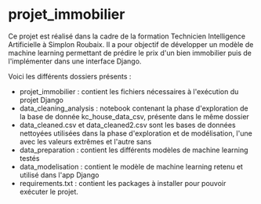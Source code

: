 # projet_immobilier

Ce projet est réalisé dans la cadre de la formation Technicien Intelligence Artificielle à Simplon Roubaix. Il a pour objectif de développer un modèle de machine learning permettant de prédire le prix d'un bien immobilier puis de l'implémenter dans une interface Django. 

Voici les différents dossiers présents : 
- projet_immobilier : contient les fichiers nécessaires à l'exécution du projet Django
- data_cleaning_analysis : notebook contenant la phase d'exploration de la base de donnée kc_house_data_csv, présente dans le même dossier 
- data_cleaned.csv et data_cleaned2.csv sont les bases de données nettoyées utilisées dans la phase d'exploration et de modélisation, l'une avec les valeurs extrêmes et l'autre sans
- data_preparation : contient les différents modèles de machine learning testés 
- data_modelisation : contient le modèle de machine learning retenu et utilisé dans l'app Django 
- requirements.txt : contient les packages à installer pour pouvoir exécuter le projet.